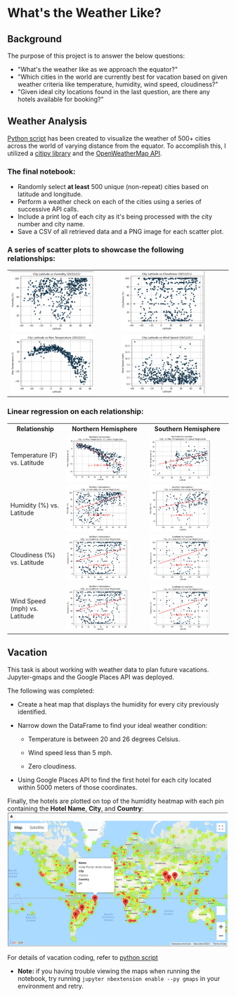 # What's the Weather Like?

## Background

The purpose of this project is to answer the below questions:
* "What's the weather like as we approach the equator?" 
* "Which cities in the world are currently best for vacation based on given weather criteria like temperature, humidity, wind speed, cloudiness?" 
* "Given ideal city locations found in the last question, are there any hotels available for booking?"

## Weather Analysis

[Python script](WeatherPy/WeatherPy.ipynb) has been created to visualize the weather of 500+ cities across the world of varying distance from the equator. To accomplish this, I utilized a [citipy library](https://pypi.python.org/pypi/citipy) and the [OpenWeatherMap API](https://openweathermap.org/api).

### The final notebook:
* Randomly select **at least** 500 unique (non-repeat) cities based on latitude and longitude.
* Perform a weather check on each of the cities using a series of successive API calls.
* Include a print log of each city as it's being processed with the city number and city name.
* Save a CSV of all retrieved data and a PNG image for each scatter plot.

### A series of scatter plots to showcase the following relationships:
<table>
  <tr>
      <td> 
        <img src="WeatherPy\output_data\fig2.png" width="80%" height="80%">
      </td> 
      <td> 
        <img src="WeatherPy\output_data\fig3.png" width="80%" height="80%">
      </td> 
  </tr>
  <tr>
      <td> 
        <img src="WeatherPy\output_data\fig1.png" width="80%" height="80%">
      </td> 
      <td> 
        <img src="WeatherPy\output_data\fig4.png" width="80%" height="80%">
      </td> 
  </tr>
</table>

### Linear regression on each relationship:
<table>
  <tr>
    <th>Relationship</th>
    <th>Northern Hemisphere</th>
    <th>Southern Hemisphere</th>
  </tr>
  <tr>
    <td>Temperature (F) vs. Latitude</td>
    <td> 
      <img src="WeatherPy\output_data\fig5.png" width="80%" height="80%"> 
    </td>
    <td>
      <img src="WeatherPy\output_data\fig6.png" width="80%" height="80%"> 
    </td>
  </tr>
  <tr>
    <td>Humidity (%) vs. Latitude</td>
    <td>
      <img src="WeatherPy\output_data\fig7.png" width="80%" height="80%"> 
    </td>
    <td>
      <img src="WeatherPy\output_data\fig8.png" width="80%" height="80%"> 
    </td>
  </tr>
  <tr>
    <td>Cloudiness (%) vs. Latitude</td>
    <td>
      <img src="WeatherPy\output_data\fig9.png" width="80%" height="80%"> 
    </td>
    <td>
      <img src="WeatherPy\output_data\fig10.png" width="80%" height="80%"> 
    </td>
  </tr>
  <tr>
    <td>Wind Speed (mph) vs. Latitude</td>
    <td>
      <img src="WeatherPy\output_data\fig9.png" width="80%" height="80%"> 
    </td>
    <td>
      <img src="WeatherPy\output_data\fig10.png" width="80%" height="80%"> 
    </td>
  </tr>
</table>

## Vacation

This task is about working with weather data to plan future vacations. Jupyter-gmaps and the Google Places API was deployed.

The following was completed:

* Create a heat map that displays the humidity for every city previously identified.

* Narrow down the DataFrame to find your ideal weather condition:

  * Temperature is between 20 and 26 degrees Celsius.

  * Wind speed less than 5 mph.

  * Zero cloudiness.

* Using Google Places API to find the first hotel for each city located within 5000 meters of those coordinates.

Finally, the hotels are plotted on top of the humidity heatmap with each pin containing the **Hotel Name**, **City**, and **Country**:
<img src="VacationPy\output_data\211220_1430_ScreenshotHeatmapLocation_.png" >

For details of vacation coding, refer to [python script](VacationPy/VacationPy.ipynb)
* **Note:** if you having trouble viewing the maps when running the notebook, try running `jupyter nbextension enable --py gmaps` in your environment and retry.
